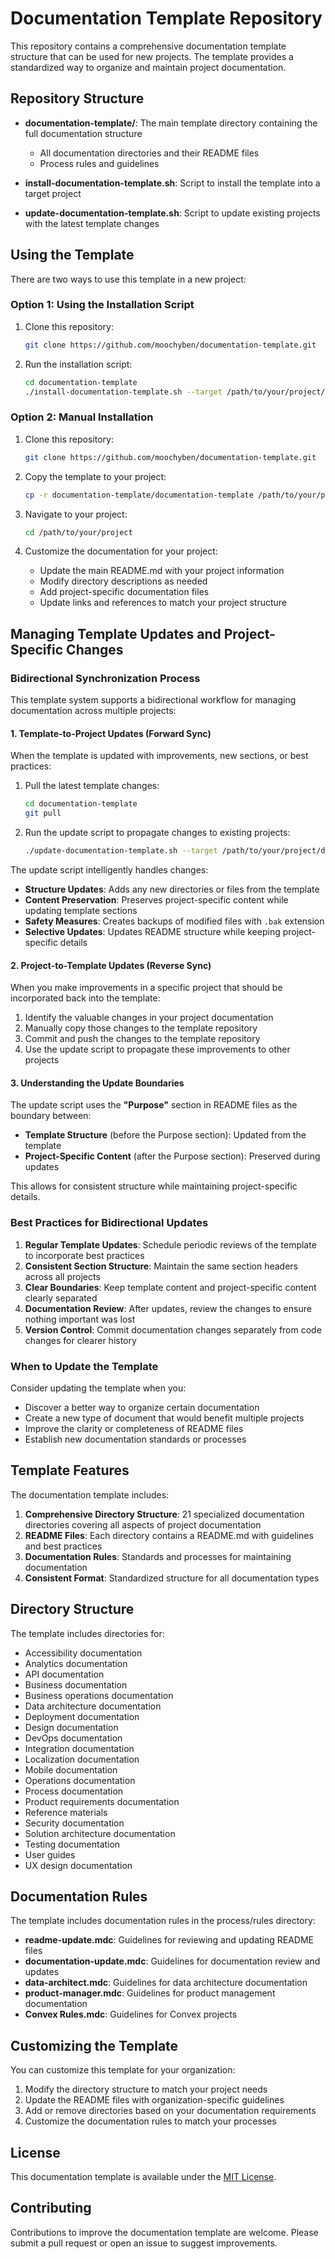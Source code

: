# Documentation Template Repository

This repository contains a comprehensive documentation template structure that can be used for new projects. The template provides a standardized way to organize and maintain project documentation.

## Repository Structure

- **documentation-template/**: The main template directory containing the full documentation structure
  - All documentation directories and their README files
  - Process rules and guidelines

- **install-documentation-template.sh**: Script to install the template into a target project
- **update-documentation-template.sh**: Script to update existing projects with the latest template changes

## Using the Template

There are two ways to use this template in a new project:

### Option 1: Using the Installation Script

1. Clone this repository:
   ```bash
   git clone https://github.com/moochyben/documentation-template.git
   ```

2. Run the installation script:
   ```bash
   cd documentation-template
   ./install-documentation-template.sh --target /path/to/your/project/documentation
   ```

### Option 2: Manual Installation

1. Clone this repository:
   ```bash
   git clone https://github.com/moochyben/documentation-template.git
   ```

2. Copy the template to your project:
   ```bash
   cp -r documentation-template/documentation-template /path/to/your/project/documentation
   ```

3. Navigate to your project:
   ```bash
   cd /path/to/your/project
   ```

4. Customize the documentation for your project:
   - Update the main README.md with your project information
   - Modify directory descriptions as needed
   - Add project-specific documentation files
   - Update links and references to match your project structure

## Managing Template Updates and Project-Specific Changes

### Bidirectional Synchronization Process

This template system supports a bidirectional workflow for managing documentation across multiple projects:

#### 1. Template-to-Project Updates (Forward Sync)

When the template is updated with improvements, new sections, or best practices:

1. Pull the latest template changes:
   ```bash
   cd documentation-template
   git pull
   ```

2. Run the update script to propagate changes to existing projects:
   ```bash
   ./update-documentation-template.sh --target /path/to/your/project/documentation
   ```

The update script intelligently handles changes:
- **Structure Updates**: Adds any new directories or files from the template
- **Content Preservation**: Preserves project-specific content while updating template sections
- **Safety Measures**: Creates backups of modified files with `.bak` extension
- **Selective Updates**: Updates README structure while keeping project-specific details

#### 2. Project-to-Template Updates (Reverse Sync)

When you make improvements in a specific project that should be incorporated back into the template:

1. Identify the valuable changes in your project documentation
2. Manually copy those changes to the template repository
3. Commit and push the changes to the template repository
4. Use the update script to propagate these improvements to other projects

#### 3. Understanding the Update Boundaries

The update script uses the **"Purpose"** section in README files as the boundary between:
- **Template Structure** (before the Purpose section): Updated from the template
- **Project-Specific Content** (after the Purpose section): Preserved during updates

This allows for consistent structure while maintaining project-specific details.

### Best Practices for Bidirectional Updates

1. **Regular Template Updates**: Schedule periodic reviews of the template to incorporate best practices
2. **Consistent Section Structure**: Maintain the same section headers across all projects
3. **Clear Boundaries**: Keep template content and project-specific content clearly separated
4. **Documentation Review**: After updates, review the changes to ensure nothing important was lost
5. **Version Control**: Commit documentation changes separately from code changes for clearer history

### When to Update the Template

Consider updating the template when you:
- Discover a better way to organize certain documentation
- Create a new type of document that would benefit multiple projects
- Improve the clarity or completeness of README files
- Establish new documentation standards or processes

## Template Features

The documentation template includes:

1. **Comprehensive Directory Structure**: 21 specialized documentation directories covering all aspects of project documentation
2. **README Files**: Each directory contains a README.md with guidelines and best practices
3. **Documentation Rules**: Standards and processes for maintaining documentation
4. **Consistent Format**: Standardized structure for all documentation types

## Directory Structure

The template includes directories for:

- Accessibility documentation
- Analytics documentation
- API documentation
- Business documentation
- Business operations documentation
- Data architecture documentation
- Deployment documentation
- Design documentation
- DevOps documentation
- Integration documentation
- Localization documentation
- Mobile documentation
- Operations documentation
- Process documentation
- Product requirements documentation
- Reference materials
- Security documentation
- Solution architecture documentation
- Testing documentation
- User guides
- UX design documentation

## Documentation Rules

The template includes documentation rules in the process/rules directory:

- **readme-update.mdc**: Guidelines for reviewing and updating README files
- **documentation-update.mdc**: Guidelines for documentation review and updates
- **data-architect.mdc**: Guidelines for data architecture documentation
- **product-manager.mdc**: Guidelines for product management documentation
- **Convex Rules.mdc**: Guidelines for Convex projects

## Customizing the Template

You can customize this template for your organization:

1. Modify the directory structure to match your project needs
2. Update the README files with organization-specific guidelines
3. Add or remove directories based on your documentation requirements
4. Customize the documentation rules to match your processes

## License

This documentation template is available under the [MIT License](LICENSE).

## Contributing

Contributions to improve the documentation template are welcome. Please submit a pull request or open an issue to suggest improvements. 